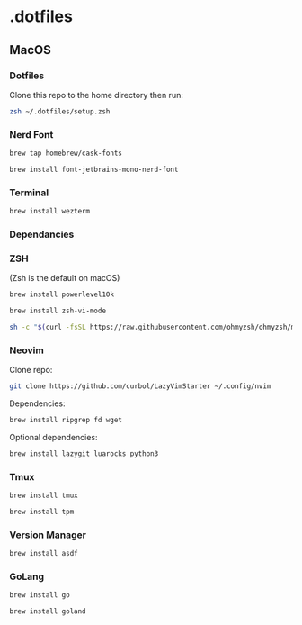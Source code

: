 # .dotfiles

## MacOS

### Dotfiles

Clone this repo to the home directory then run:

```sh
zsh ~/.dotfiles/setup.zsh
```

### Nerd Font

```sh
brew tap homebrew/cask-fonts
```

```sh
brew install font-jetbrains-mono-nerd-font
```

### Terminal

```sh
brew install wezterm
```

### Dependancies

### ZSH

(Zsh is the default on macOS)

```sh
brew install powerlevel10k
```

```sh
brew install zsh-vi-mode
```

```sh
sh -c "$(curl -fsSL https://raw.githubusercontent.com/ohmyzsh/ohmyzsh/master/tools/install.sh)"
```

### Neovim

Clone repo:

```sh
git clone https://github.com/curbol/LazyVimStarter ~/.config/nvim
```

Dependencies:

```sh
brew install ripgrep fd wget
```

Optional dependencies:

```sh
brew install lazygit luarocks python3
```

### Tmux

```sh
brew install tmux
```

```sh
brew install tpm
```

### Version Manager

```sh
brew install asdf
```

### GoLang

```sh
brew install go
```

```sh
brew install goland
```
